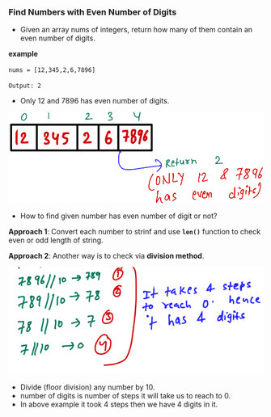 ### Find Numbers with Even Number of Digits

- Given an array nums of integers, return how many of them contain an even number of digits.

__example__ 

`nums = [12,345,2,6,7896]`	

`Output: 2`

- Only 12 and 7896 has even number of digits.  

![image](https://github.com/mayankdubey1996/DSA_and_Leetcode/blob/main/1.Linear%20Search/images/7.1even_digits.png)

- How to find given number has even number of digit or not?

__Approach 1__: Convert each number to strinf and use __`len()`__ function to check
even or odd length of string.

__Approach 2__: Another way is to check via __division method__.

![image](https://github.com/mayankdubey1996/DSA_and_Leetcode/blob/main/1.Linear%20Search/images/7.2even_digits.png)

- Divide (floor division) any number by 10.
- number of digits is number of steps it will take us to reach to 0.
- In above example it took 4 steps then we have 4 digits in it.


